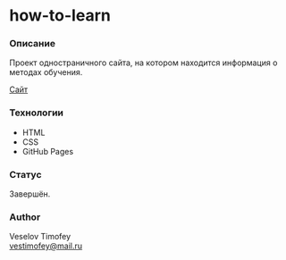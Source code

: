 # how-to-learn

### Описание
Проект одностраничного сайта, на котором находится информация о методах обучения.

[Сайт](https://veselovtimofey.github.io/how-to-learn/)

### Технологии
* HTML
* CSS
* GitHub Pages

### Статус
Завершён.

### Author
Veselov Timofey <br />
vestimofey@mail.ru
